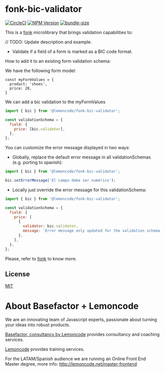 # fonk-bic-validator

[![CircleCI](https://badgen.net/github/status/Lemoncode/fonk-bic-validator/master?icon=circleci&label=circleci)](https://circleci.com/gh/Lemoncode/fonk-bic-validator/tree/master)
[![NPM Version](https://badgen.net/npm/v/@lemoncode/fonk-bic-validator?icon=npm&label=npm)](https://www.npmjs.com/package/@lemoncode/fonk-bic-validator)
[![bundle-size](https://badgen.net/bundlephobia/min/@lemoncode/fonk-bic-validator)](https://bundlephobia.com/result?p=@lemoncode/fonk-bic-validator)

This is a [fonk](https://github.com/Lemoncode/fonk) microlibrary that brings validation capabilities to:

// TODO: Update description and example.

- Validate if a field of a form is marked as a BIC code format.

How to add it to an existing form validation schema:

We have the following form model:

```
const myFormValues = {
  product: 'shoes',
  price: 20,
}
```

We can add a bic validation to the myFormValues

```javascript
import { bic } from '@lemoncode/fonk-bic-validator';

const validationSchema = {
  field: {
    price: [bic.validator],
  },
};
```

You can customize the error message displayed in two ways:

- Globally, replace the default error message in all validationSchemas (e.g. porting to spanish):

```javascript
import { bic } from '@lemoncode/fonk-bic-validator';

bic.setErrorMessage('El campo debe ser numérico');
```

- Locally just override the error message for this validationSchema:

```javascript
import { bic } from '@lemoncode/fonk-bic-validator';

const validationSchema = {
  field: {
    price: [
      {
        validator: bic.validator,
        message: 'Error message only updated for the validation schema',
      },
    ],
  },
};
```

Please, refer to [fonk](https://github.com/Lemoncode/fonk) to know more.

## License

[MIT](./LICENSE)

# About Basefactor + Lemoncode

We are an innovating team of Javascript experts, passionate about turning your ideas into robust products.

[Basefactor, consultancy by Lemoncode](http://www.basefactor.com) provides consultancy and coaching services.

[Lemoncode](http://lemoncode.net/services/en/#en-home) provides training services.

For the LATAM/Spanish audience we are running an Online Front End Master degree, more info: http://lemoncode.net/master-frontend
